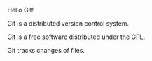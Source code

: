 Hello Git!

Git is a distributed version control system.

Git is a free software distributed under the GPL.

Git tracks changes of files.